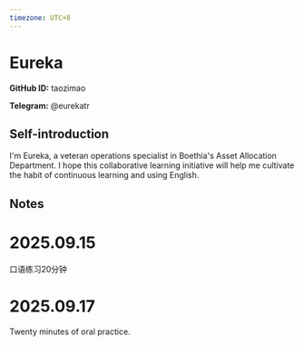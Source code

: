 ```yaml
---
timezone: UTC+8
---
```


# Eureka

**GitHub ID:** taozimao

**Telegram:** @eurekatr

## Self-introduction

I'm Eureka, a veteran operations specialist in Boethia's Asset Allocation Department. I hope this collaborative learning initiative will help me cultivate the habit of continuous learning and using English.

## Notes
<!-- Content_START -->
# 2025.09.15
<!-- DAILY_CHECKIN_2025-09-15_START -->
口语练习20分钟
<!-- DAILY_CHECKIN_2025-09-15_END -->


# 2025.09.17
<!-- DAILY_CHECKIN_2025-09-17_START -->
Twenty minutes of oral practice.
<!-- DAILY_CHECKIN_2025-09-17_END -->
<!-- Content_END -->
